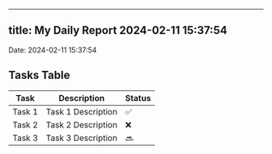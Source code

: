 
---
title: My Daily Report 2024-02-11 15:37:54
---

Date: 2024-02-11 15:37:54

## Tasks Table

| Task | Description | Status |
|------|-------------|--------|
| Task 1 | Task 1 Description | ✅ |
| Task 2 | Task 2 Description | ❌ |
| Task 3 | Task 3 Description | 🔜 |
